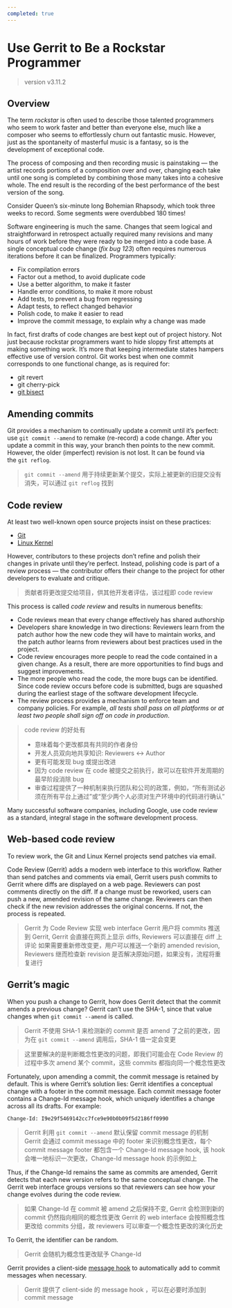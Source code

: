 ```yaml
---
completed: true
---
```

# Use Gerrit to Be a Rockstar Programmer
>  version v3.11.2

## Overview
The term _rockstar_ is often used to describe those talented programmers who seem to work faster and better than everyone else, much like a composer who seems to effortlessly churn out fantastic music. However, just as the spontaneity of masterful music is a fantasy, so is the development of exceptional code.

The process of composing and then recording music is painstaking — the artist records portions of a composition over and over, changing each take until one song is completed by combining those many takes into a cohesive whole. The end result is the recording of the best performance of the best version of the song.

Consider Queen’s six-minute long Bohemian Rhapsody, which took three weeks to record. Some segments were overdubbed 180 times!

Software engineering is much the same. Changes that seem logical and straightforward in retrospect actually required many revisions and many hours of work before they were ready to be merged into a code base. A single conceptual code change (_fix bug 123_) often requires numerous iterations before it can be finalized. Programmers typically:

- Fix compilation errors
- Factor out a method, to avoid duplicate code
- Use a better algorithm, to make it faster
- Handle error conditions, to make it more robust
- Add tests, to prevent a bug from regressing
- Adapt tests, to reflect changed behavior
- Polish code, to make it easier to read
- Improve the commit message, to explain why a change was made

In fact, first drafts of code changes are best kept out of project history. Not just because rockstar programmers want to hide sloppy first attempts at making something work. It’s more that keeping intermediate states hampers effective use of version control. Git works best when one commit corresponds to one functional change, as is required for:

- git revert
- git cherry-pick
- [git bisect](https://www.kernel.org/pub/software/scm/git/docs/git-bisect-lk2009.html)

## Amending commits
Git provides a mechanism to continually update a commit until it’s perfect: use `git commit --amend` to remake (re-record) a code change. After you update a commit in this way, your branch then points to the new commit. However, the older (imperfect) revision is not lost. It can be found via the `git reflog`.
>  `git commit --amend` 用于持续更新某个提交，实际上被更新的旧提交没有消失，可以通过 `git reflog` 找到

## Code review
At least two well-known open source projects insist on these practices:

- [Git](http://git-scm.com/)
- [Linux Kernel](http://www.kernel.org/category/about.html)

However, contributors to these projects don’t refine and polish their changes in private until they’re perfect. Instead, polishing code is part of a review process — the contributor offers their change to the project for other developers to evaluate and critique. 
>  贡献者将更改提交给项目，供其他开发者评估，该过程即 code review

This process is called _code review_ and results in numerous benefits:

- Code reviews mean that every change effectively has shared authorship
- Developers share knowledge in two directions: Reviewers learn from the patch author how the new code they will have to maintain works, and the patch author learns from reviewers about best practices used in the project.
- Code review encourages more people to read the code contained in a given change. As a result, there are more opportunities to find bugs and suggest improvements.
- The more people who read the code, the more bugs can be identified. Since code review occurs before code is submitted, bugs are squashed during the earliest stage of the software development lifecycle.
- The review process provides a mechanism to enforce team and company policies. For example, _all tests shall pass on all platforms_ or _at least two people shall sign off on code in production_.

>  code review 的好处有
>  - 意味着每个更改都具有共同的作者身份
>  - 开发人员双向地共享知识: Reviewers <-> Author
>  - 更有可能发现 bug 或提出改进
>  - 因为 code review 在 code 被提交之前执行，故可以在软件开发周期的最早阶段消除 bug
>  - 审查过程提供了一种机制来执行团队和公司的政策，例如，“所有测试必须在所有平台上通过”或“至少两个人必须对生产环境中的代码进行确认”

Many successful software companies, including Google, use code review as a standard, integral stage in the software development process.

## Web-based code review
To review work, the Git and Linux Kernel projects send patches via email.

Code Review (Gerrit) adds a modern web interface to this workflow. Rather than send patches and comments via email, Gerrit users push commits to Gerrit where diffs are displayed on a web page. Reviewers can post comments directly on the diff. If a change must be reworked, users can push a new, amended revision of the same change. Reviewers can then check if the new revision addresses the original concerns. If not, the process is repeated.
>  Gerrit 为 Code Review 实现 web interface
>  Gerrit 用户将 commits 推送到 Gerrit, Gerrit 会直接在网页上显示 diffs, Reviewers 可以直接在 diff 上评论
>  如果需要重新修改变更，用户可以推送一个新的 amended revision, Reviewers 继而检查新 revision 是否解决原始问题，如果没有，流程将重复进行

## Gerrit’s magic
When you push a change to Gerrit, how does Gerrit detect that the commit amends a previous change? Gerrit can’t use the SHA-1, since that value changes when `git commit --amend` is called. 
>  Gerrit 不使用 SHA-1 来检测新的 commit 是否 amend 了之前的更改，因为在 `git commit --amend` 调用后，SHA-1 值一定会变更

>  这里要解决的是判断概念性更改的问题，即我们可能会在 Code Review 的过程中多次 amend 某个 commit，这些 commits 都指向同一个概念性更改

Fortunately, upon amending a commit, the commit message is retained by default. This is where Gerrit’s solution lies: Gerrit identifies a conceptual  change with a footer in the commit message. Each commit message footer contains a Change-Id message hook, which uniquely identifies a change across all its drafts. For example:

`Change-Id: I9e29f5469142cc7fce9e90b0b09f5d2186ff0990`

>  Gerrit 利用 `git commit --amend` 默认保留 commit message 的机制
>  Gerrit 会通过 commit message 中的 footer 来识别概念性更改，每个 commit message footer 都包含一个 Change-Id message hook, 该 hook 会唯一地标识一次更改，Change-Id message hook 的示例如上

Thus, if the Change-Id remains the same as commits are amended, Gerrit detects that each new version refers to the same conceptual change. The Gerrit web interface groups versions so that reviewers can see how your change evolves during the code review.
>  如果 Change-Id 在 commit 被 amend 之后保持不变, Gerrit 会检测到新的 commit 仍然指向相同的概念性更改
>  Gerrit 的 web interface 会按照概念性更改给 commits 分组，故 reviewers 可以审查一个概念性更改的演化历史

To Gerrit, the identifier can be random.
>  Gerrit 会随机为概念性更改赋予 Change-Id

Gerrit provides a client-side [message hook](https://gerrit-documentation.storage.googleapis.com/Documentation/3.11.2/cmd-hook-commit-msg.html) to automatically add to commit messages when necessary.
>  Gerrit 提供了 client-side 的 message hook ，可以在必要时添加到 commit message 

